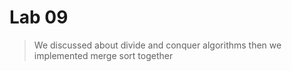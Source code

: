# Lab 09

> We discussed about divide and conquer algorithms then we implemented merge sort together
